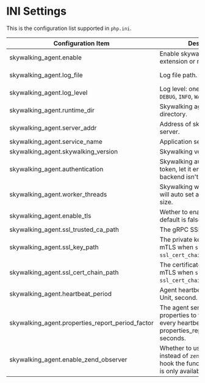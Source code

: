 # INI Settings

This is the configuration list supported in `php.ini`.

| Configuration Item                               | Description                                                                                                              | Default Value             |
| ------------------------------------------------ | ------------------------------------------------------------------------------------------------------------------------ | ------------------------- |
| skywalking_agent.enable                          | Enable skywalking_agent extension or not.                                                                                | Off                       |
| skywalking_agent.log_file                        | Log file path.                                                                                                           | /tmp/skywalking-agent.log |
| skywalking_agent.log_level                       | Log level: one of `OFF`, `TRACE`, `DEBUG`, `INFO`, `WARN`, `ERROR`.                                                      | INFO                      |
| skywalking_agent.runtime_dir                     | Skywalking agent runtime directory.                                                                                      | /tmp/skywalking-agent     |
| skywalking_agent.server_addr                     | Address of skywalking oap server.                                                                                        | 127.0.0.1:11800           |
| skywalking_agent.service_name                    | Application service name.                                                                                                | hello-skywalking          |
| skywalking_agent.skywalking_version              | Skywalking version, 8 or 9.                                                                                              | 8                         |
| skywalking_agent.authentication                  | Skywalking authentication token, let it empty if the backend isn't enabled.                                              |                           |
| skywalking_agent.worker_threads                  | Skywalking worker threads, 0 will auto set as the cpu core size.                                                         | 0                         |
| skywalking_agent.enable_tls                      | Wether to enable tls for gPRC, default is false.                                                                         | Off                       |
| skywalking_agent.ssl_trusted_ca_path             | The gRPC SSL trusted ca file.                                                                                            |                           |
| skywalking_agent.ssl_key_path                    | The private key file. Enable mTLS when `ssl_key_path` and `ssl_cert_chain_path` exist.                                   |                           |
| skywalking_agent.ssl_cert_chain_path             | The certificate file. Enable mTLS when `ssl_key_path` and `ssl_cert_chain_path` exist.                                   |                           |
| skywalking_agent.heartbeat_period                | Agent heartbeat report period. Unit, second.                                                                             | 30                        |
| skywalking_agent.properties_report_period_factor | The agent sends the instance properties to the backend every heartbeat_period * properties_report_period_factor seconds. | 10                        |
| skywalking_agent.enable_zend_observer            | Whether to use `zend observer` instead of `zend_execute_ex` to hook the functions, this feature is only available for PHP8+.  | Off                       |
